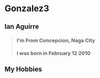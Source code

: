 # Gonzalez3
## **Ian Aguirre**


>### I'm From **Concepcion, Naga City**
>### I was born in **February 12 2010**

## **My Hobbies**
